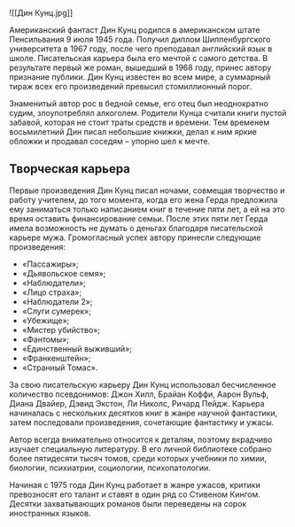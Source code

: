 ![[Дин Кунц.jpg]]

Американский фантаст Дин Кунц родился в американском штате Пенсильвания 9 июля 1945 года. Получил диплом Шиппенбургского университета в 1967 году, после чего преподавал английский язык в школе. Писательская карьера была его мечтой с самого детства. В результате первый же роман, вышедший в 1968 году, принес автору признание публики. Дин Кунц известен во всем мире, а суммарный тираж всех его произведений превысил стомиллионный порог.

Знаменитый автор рос в бедной семье, его отец был неоднократно судим, злоупотреблял алкоголем. Родители Кунца считали книги пустой забавой, которая не стоит траты средств и времени. Тем временем восьмилетний Дин писал небольшие книжки, делал к ним яркие обложки и продавал соседям – упорно шел к мечте.

## Творческая карьера

Первые произведения Дин Кунц писал ночами, совмещая творчество и работу учителем, до того момента, когда его жена Герда предложила ему заниматься только написанием книг в течение пяти лет, а ей на это время оставить финансирование семьи. После этих пяти лет Герда имела возможность не думать о деньгах благодаря писательской карьере мужа. Громогласный успех автору принесли следующие произведения:

- «Пассажиры»;
- «Дьявольское семя»;
- «Наблюдатели»;
- «Лицо страха»;
- «Наблюдатели 2»;
- «Слуги сумерек»;
- «Убежище»;
- «Мистер убийство»;
- «Фантомы»;
- «Единственный выживший»;
- «Франкенштейн»;
- «Странный Томас».

За свою писательскую карьеру Дин Кунц использовал бесчисленное количество псевдонимов: Джон Хилл, Брайан Коффи, Аарон Вульф, Диана Двайер, Дэвид Экстон, Ли Николс, Ричард Пейдж. Карьера начиналась с нескольких десятков книг в жанре научной фантастики, затем последовали произведения, сочетающие фантастику и ужасы.

Автор всегда внимательно относится к деталям, поэтому вкрадчиво изучает специальную литературу. В его личной библиотеке собрано более пятидесяти тысяч томов, среди которых учебники по химии, биологии, психиатрии, социологии, психопатологии.

Начиная с 1975 года Дин Кунц работает в жанре ужасов, критики превозносят его талант и ставят в один ряд со Стивеном Кингом. Десятки захватывающих романов были переведены на сорок иностранных языков.